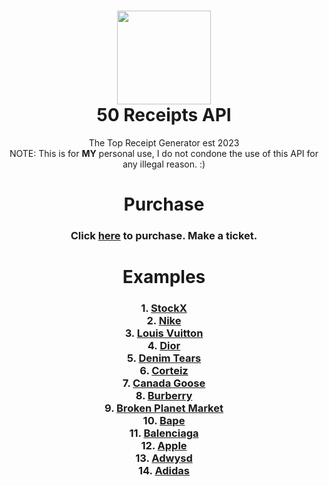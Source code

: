 <h1 align="center">
	<img src="https://50receipts.com/img/50s.png" width="150px"><br>
    50 Receipts API
</h1>
<p align="center">
	The Top Receipt Generator est 2023<br>NOTE: This is for <b>MY</b> personal use, I do not condone the use of this API for any illegal reason. :)</br>
</p>

</h1>
<h1 align="center">
	Purchase
</h1>
<h3 align="center">
Click <a href="https://50receipts.com/join">here</a> to purchase. Make a ticket.
</h3>

<h1 align="center">
	Examples
</h1>
<h3 align="center">
1. <a href='https://github.com/fin702106/50-Receipts-API/blob/main/examples/stockx.py'>StockX</a><br>
2. <a href='https://github.com/fin702106/50-Receipts-API/blob/main/examples/nike.py'>Nike</a><br>
3. <a href='https://github.com/fin702106/50-Receipts-API/blob/main/examples/louisvuitton.py'>Louis Vuitton</a><br>
4. <a href='https://github.com/fin702106/50-Receipts-API/blob/main/examples/dior.py'>Dior</a><br>
5. <a href='https://github.com/fin702106/50-Receipts-API/blob/main/examples/denimtears.py'>Denim Tears</a><br>
6. <a href='https://github.com/fin702106/50-Receipts-API/blob/main/examples/corteiz.py'>Corteiz</a><br>
7. <a href='https://github.com/fin702106/50-Receipts-API/blob/main/examples/canadagoose.py'>Canada Goose</a><br>
8. <a href='https://github.com/fin702106/50-Receipts-API/blob/main/examples/burberry.py'>Burberry</a><br>
9. <a href='https://github.com/fin702106/50-Receipts-API/blob/main/examples/bpm.py'>Broken Planet Market</a><br>
10. <a href='https://github.com/fin702106/50-Receipts-API/blob/main/examples/bape.py'>Bape</a><br>
11. <a href='https://github.com/fin702106/50-Receipts-API/blob/main/examples/balenciaga.py'>Balenciaga</a><br>
12. <a href='https://github.com/fin702106/50-Receipts-API/blob/main/examples/apple.py'>Apple</a><br>
13. <a href='https://github.com/fin702106/50-Receipts-API/blob/main/examples/adwysd.py'>Adwysd</a><br>
14. <a href='https://github.com/fin702106/50-Receipts-API/blob/main/examples/adidas.py'>Adidas</a><br>
</h3>
